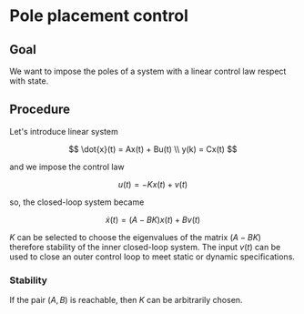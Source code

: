 # Pole placement control

## Goal

We want to impose the poles of a system with a linear control law respect with state.

## Procedure

Let's introduce linear system

$$
    \dot{x}(t) = Ax(t) + Bu(t) \\
    y(k) = Cx(t)
$$

and we impose the control law

$$u(t)=-Kx(t)+v(t)$$

so, the closed-loop system became

$$\dot{x}(t) = (A-BK)x(t) + Bv(t)$$

$K$ can be selected to choose the eigenvalues of the matrix $(A-BK)$ therefore stability of the inner closed-loop system. The input $v(t)$ can be used to close an outer control loop to meet static or dynamic specifications.

### Stability

If the pair $(A,B)$ is reachable, then $K$ can be arbitrarily chosen.